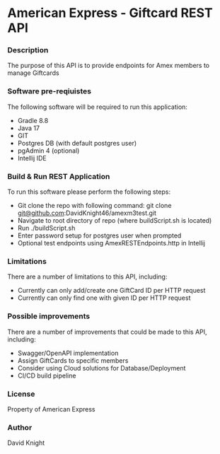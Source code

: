 # American Express - Giftcard REST API

### Description

The purpose of this API is to provide endpoints for Amex members to manage Giftcards

### Software pre-reqiuistes

The following software will be required to run this application:

* Gradle 8.8
* Java 17
* GIT
* Postgres DB (with default postgres user)
* pgAdmin 4 (optional)
* Intellij IDE

### Build & Run REST Application

To run this software please perform the following steps:

* Git clone the repo with following command: git clone git@github.com:DavidKnight46/amexm3test.git
* Navigate to root directory of repo (where buildScript.sh is located)
* Run ./buildScript.sh
* Enter password setup for postgres user when prompted
* Optional test endpoints using AmexRESTEndpoints.http in Intellij

### Limitations

There are a number of limitations to this API, including:

- Currently can only add/create one GiftCard ID per HTTP request
- Currently can only find one with given ID per HTTP request

### Possible improvements

There are a number of improvements that could be made to this API, including:

- Swagger/OpenAPI implementation
- Assign GiftCards to specific members
- Consider using Cloud solutions for Database/Deployment
- CI/CD build pipeline

### License

Property of American Express

### Author

David Knight
